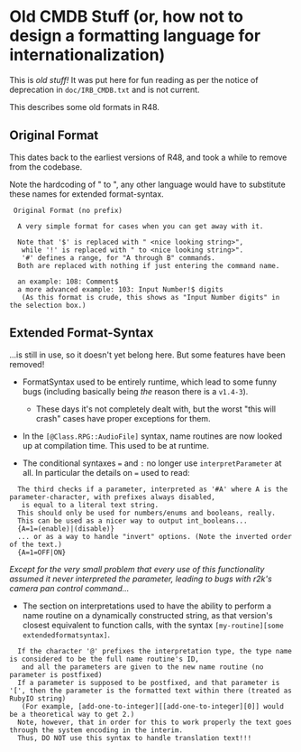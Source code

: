 # Old CMDB Stuff (or, how not to design a formatting language for internationalization)

This is *old stuff!* It was put here for fun reading as per the notice of deprecation in `doc/IRB_CMDB.txt` and is not current.

This describes some old formats in R48.

## Original Format

This dates back to the earliest versions of R48, and took a while to remove from the codebase.

Note the hardcoding of " to ", any other language would have to substitute these names for extended format-syntax.

```
 Original Format (no prefix)

  A very simple format for cases when you can get away with it.

  Note that '$' is replaced with " <nice looking string>",
   while '!' is replaced with " to <nice looking string>".
   '#' defines a range, for "A through B" commands.
  Both are replaced with nothing if just entering the command name.

  an example: 108: Comment$
  a more advanced example: 103: Input Number!$ digits
   (As this format is crude, this shows as "Input Number digits" in the selection box.)
```

## Extended Format-Syntax

...is still in use, so it doesn't yet belong here. But some features have been removed!

* FormatSyntax used to be entirely runtime, which lead to some funny bugs (including basically being *the* reason there is a `v1.4-3`).
  
  * These days it's not completely dealt with, but the worst "this will crash" cases have proper exceptions for them.

* In the `[@Class.RPG::AudioFile]` syntax, name routines are now looked up at compilation time. This used to be at runtime.

* The conditional syntaxes `=` and `:`  no longer use `interpretParameter` at all.
  In particular the details on `=` used to read:

```
  The third checks if a parameter, interpreted as '#A' where A is the parameter-character, with prefixes always disabled,
   is equal to a literal text string.
  This should only be used for numbers/enums and booleans, really.
  This can be used as a nicer way to output int_booleans...
  {A=1=(enable)|(disable)}
  ... or as a way to handle "invert" options. (Note the inverted order of the text.)
  {A=1=OFF|ON}
```

*Except for the very small problem that every use of this functionality assumed it never interpreted the parameter, leading to bugs with r2k's camera pan control command...*

* The section on interpretations used to have the ability to perform a name routine on a dynamically constructed string, as that version's closest equivalent to function calls, with the syntax `[my-routine][some extendedformatsyntax]`.

```
  If the character '@' prefixes the interpretation type, the type name is considered to be the full name routine's ID,
   and all the parameters are given to the new name routine (no parameter is postfixed)
  If a parameter is supposed to be postfixed, and that parameter is '[', then the parameter is the formatted text within there (treated as RubyIO string)
   (For example, [add-one-to-integer][[add-one-to-integer][0]] would be a theoretical way to get 2.)
  Note, however, that in order for this to work properly the text goes through the system encoding in the interim.
  Thus, DO NOT use this syntax to handle translation text!!!

```
